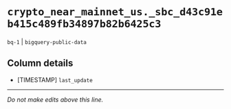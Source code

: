 # `crypto_near_mainnet_us._sbc_d43c91eb415c489fb34897b82b6425c3`
`bq-1` | `bigquery-public-data`

## Column details
* [TIMESTAMP] `last_update`

-------------------------------------------------------------------------------
*Do not make edits above this line.*
